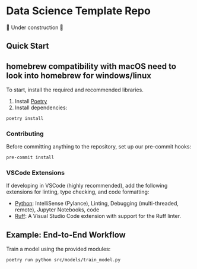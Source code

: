 # Data Science Template Repo

🚧 Under construction 🚧

## Quick Start

## homebrew compatibility with macOS need to look into homebrew for windows/linux

To start, install the required and recommended libraries.

1. Install [Poetry](https://python-poetry.org/docs/#installing-with-the-official-installer)
2. Install dependencies:

```bash
poetry install
```

### Contributing

Before committing anything to the repository, set up our pre-commit hooks:

```bash
pre-commit install
```

### VSCode Extensions

If developing in VSCode (highly recommended), add the following extensions for linting, type checking, and code formatting:

- [Python](https://marketplace.visualstudio.com/items?itemName=ms-python.python): IntelliSense (Pylance), Linting, Debugging (multi-threaded, remote), Jupyter Notebooks, code
- [Ruff](https://marketplace.visualstudio.com/items?itemName=charliermarsh.ruff): A Visual Studio Code extension with support for the Ruff linter.

## Example: End-to-End Workflow

Train a model using the provided modules:

```bash
poetry run python src/models/train_model.py
```
